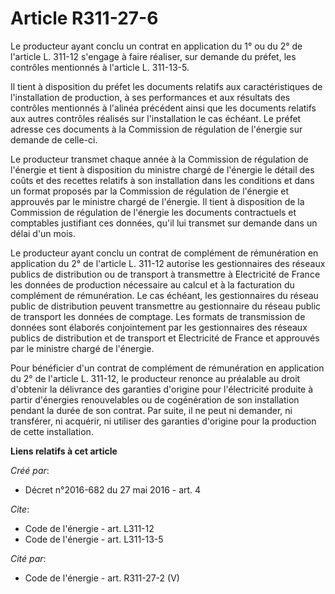 # Article R311-27-6

Le producteur ayant conclu un contrat en application du 1° ou du 2° de l'article L. 311-12 s'engage à faire réaliser, sur
demande du préfet, les contrôles mentionnés à l'article L. 311-13-5. 

Il tient à disposition du préfet les documents relatifs aux caractéristiques de l'installation de production, à ses
performances et aux résultats des contrôles mentionnés à l'alinéa précédent ainsi que les documents relatifs aux autres
contrôles réalisés sur l'installation le cas échéant. Le préfet adresse ces documents à la Commission de régulation de
l'énergie sur demande de celle-ci. 

Le producteur transmet chaque année à la Commission de régulation de l'énergie et tient à disposition du ministre chargé de
l'énergie le détail des coûts et des recettes relatifs à son installation dans les conditions et dans un format proposés par
la Commission de régulation de l'énergie et approuvés par le ministre chargé de l'énergie. Il tient à disposition de la
Commission de régulation de l'énergie les documents contractuels et comptables justifiant ces données, qu'il lui transmet sur
demande dans un délai d'un mois. 

Le producteur ayant conclu un contrat de complément de rémunération en application du 2° de l'article L. 311-12 autorise les
gestionnaires des réseaux publics de distribution ou de transport à transmettre à Electricité de France les données de
production nécessaire au calcul et à la facturation du complément de rémunération. Le cas échéant, les gestionnaires du
réseau public de distribution peuvent transmettre au gestionnaire du réseau public de transport les données de comptage. Les
formats de transmission de données sont élaborés conjointement par les gestionnaires des réseaux publics de distribution et
de transport et Electricité de France et approuvés par le ministre chargé de l'énergie. 

Pour bénéficier d'un contrat de complément de rémunération en application du 2° de l'article L. 311-12, le producteur renonce
au préalable au droit d'obtenir la délivrance des garanties d'origine pour l'électricité produite à partir d'énergies
renouvelables ou de cogénération de son installation pendant la durée de son contrat. Par suite, il ne peut ni demander, ni
transférer, ni acquérir, ni utiliser des garanties d'origine pour la production de cette installation.

**Liens relatifs à cet article**

_Créé par_:

  - Décret n°2016-682 du 27 mai 2016 - art. 4

_Cite_:

  - Code de l'énergie - art. L311-12
  - Code de l'énergie - art. L311-13-5

_Cité par_:

  - Code de l'énergie - art. R311-27-2 (V)
